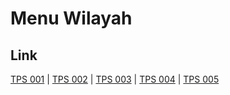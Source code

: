 # Menu Wilayah

## Link

[TPS 001](https://github.com/gigit-pemilu/pemilu-2024-82-maluku-utara/tree/main/pileg-dpr/hitung-suara/sub/82-maluku-utara/sub/06-halmahera-timur/sub/07-wasile-timur/sub/2008-sidomulyo/sub/001-tps)
 | 
[TPS 002](https://github.com/gigit-pemilu/pemilu-2024-82-maluku-utara/tree/main/pileg-dpr/hitung-suara/sub/82-maluku-utara/sub/06-halmahera-timur/sub/07-wasile-timur/sub/2008-sidomulyo/sub/002-tps)
 | 
[TPS 003](https://github.com/gigit-pemilu/pemilu-2024-82-maluku-utara/tree/main/pileg-dpr/hitung-suara/sub/82-maluku-utara/sub/06-halmahera-timur/sub/07-wasile-timur/sub/2008-sidomulyo/sub/003-tps)
 | 
[TPS 004](https://github.com/gigit-pemilu/pemilu-2024-82-maluku-utara/tree/main/pileg-dpr/hitung-suara/sub/82-maluku-utara/sub/06-halmahera-timur/sub/07-wasile-timur/sub/2008-sidomulyo/sub/004-tps)
 | 
[TPS 005](https://github.com/gigit-pemilu/pemilu-2024-82-maluku-utara/tree/main/pileg-dpr/hitung-suara/sub/82-maluku-utara/sub/06-halmahera-timur/sub/07-wasile-timur/sub/2008-sidomulyo/sub/005-tps)

